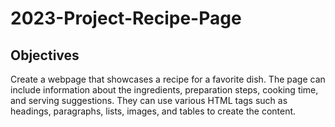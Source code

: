 # 2023-Project-Recipe-Page


## Objectives

Create a webpage that showcases a recipe for a favorite dish. The page can include information about the ingredients, preparation steps, cooking time, and serving suggestions. They can use various HTML tags such as headings, paragraphs, lists, images, and tables to create the content.